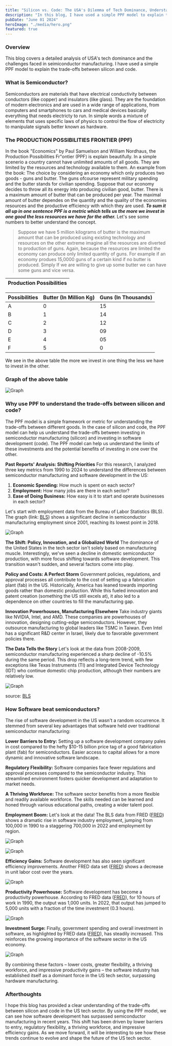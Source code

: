 ```yaml
---
title: "Silicon vs. Code: The USA's Dilemma of Tech Dominance, Understanding through PPF"
description: "In this blog, I have used a simple PPF model to explain the trade-offs between silicon and code."
pubDate: "June 01 2024"
heroImage: "./media/hero.png"
featured: true
---
```


### Overview

This blog covers a detailed analysis of USA's tech dominance and the challenges faced in seimiconductor manufacturing. I have used a simple PPF model to explain the trade-offs between silicon and code.

### What is Semiconductor?

Semiconductors are materials that have electrical conductivity between conductors (like copper) and insulators (like glass). They are the foundation of modern electronics and are used in a wide range of applications, from computers and smartphones to cars and medical devices basically everything that needs electricty to run. In simple words a mixture of elements that uses specific laws of physics to control the flow of electricity to manipulate signals better known as hardware.

### The PRODUCTION POSSIBILITIES FRONTIER (PPF)

In the book "Economics" by Paul Samuelson and William Nordhaus, the Production Possibilities Fr"ontier (PPF) is explain beautifully. In a simple scenerio a country cannot have unlimited amounts of all goods. They are limited by the resources and technology available to them. An example from the book: The choice by considering an economy which only produces two goods - guns and butter. The guns ofcourse represent military spending and the butter stands for
civilian spending. Suppose that our economy decides to throw all its energy into producing civilian good, butter. There is a maximum amount of butter that can be produced per year. The maximal amount of butter dependes on the quantity
and the quality of the economies resources and the productive efficiency with which they are used. ***To sum it all up in one sentence PPF is a metric which tells us the more we invest in one good the less resources we have for the other.*** Let's see some numbers to better understand the concept.
>Suppose we have 5 million kilograms of butter is the maximum amount that can be produced using existing technology and resources on the other extreme imagine all the resources are diverted to production of guns. Again, because the resources are limited the economy can produce only limited quantity of guns. For example if an economy produes 15,0000 guns of a certain kind if no butter is produced. Simply If we are willing to give up some butter we can have some guns and vice versa.

|  Production Possibilities |
| --- |

| Possibilities | Butter (In Million Kg) | Guns (In Thousands) |
| --- | --- | --- |
| A | 0 | 15 |
| B | 1 | 14 |
| C | 2 | 12 |
| D | 3 | 09 |
| E | 4 | 05 |
| F | 5 |  0 |

We see in the above table the more we invest in one thing the less we have to invest in the other.

### Graph of the above table

![Graph](./media/PPF_graph.png)

### Why use PPF to understand the trade-offs between silicon and code?

The PPF model is a simple framework or metric for understanding the trade-offs between different goods. In the case of silicon and code, the PPF model can help us understand the trade-offs between investing in semiconductor manufacturing (silicon) and investing in software development (code). The PPF model can help us understand the limits of these investments and the potential benefits of investing in one over the other.

**Past Reports' Analysis: Shifting Priorities**
For this research, I analyzed three key metrics from 1990 to 2024 to understand the differences between semiconductor manufacturing and software development in the US:

1. **Economic Spending:** How much is spent on each sector?
2. **Employment:** How many jobs are there in each sector?
3. **Ease of Doing Business:** How easy is it to start and operate businesses in each sector?

Let's start with employment data from the Bureau of Labor Statistics (BLS). The graph (link: [BLS](https://beta.bls.gov/dataViewer/view/timeseries/CES3133400001)) shows a significant decline in semiconductor manufacturing employment since   2001, reaching its lowest point in 2018.

![Graph](./media/all-employees-thousands.png)

**The Shift: Policy, Innovation, and a Globalized World**
The dominance of the United States in the tech sector isn't solely based on manufacturing muscle. Interestingly, we've seen a decline in domestic semiconductor production, with more focus shifting towards software development. This transition wasn't sudden, and several factors come into play.

**Policy and Costs: A Perfect Storm**
Government policies, regulations, and approval processes all contribute to the cost of setting up a fabrication plant (fab) in the US. Historically, America has leaned towards importing goods rather than domestic production. While this fueled innovation and patent creation (something the US still excels at), it also led to a dependence on other countries to fill the manufacturing gap.

**Innovation Powerhouses, Manufacturing Elsewhere**
Take industry giants like NVIDIA, Intel, and AMD. These companies are powerhouses of innovation, designing cutting-edge semiconductors. However, they outsource manufacturing to global leaders like TSMC in Taiwan. Even Intel has a significant R&D center in Israel, likely due to favorable government policies there.

**The Data Tells the Story**
Let's look at the data from 2008-2009, semiconductor manufacturing experienced a sharp decline of -10.5% during the same period. This drop reflects a long-term trend, with few exceptions like Texas Instruments (TI) and Integrated Device Technology (IDT) who continue domestic chip production, although their numbers are relatively low.

![Graph](./media/TED.png)

source: [BLS](https://www.bls.gov/opub/ted/2011/ted_20110928.htm1)

### How Software beat semiconductors?

The rise of software development in the US wasn't a random occurrence. It stemmed from several key advantages that software held over traditional semiconductor manufacturing:

**Lower Barriers to Entry:** Setting up a software development company pales in cost compared to the hefty $10-15 billion price tag of a good fabrication plant (fab) for semiconductors. Easier access to capital allows for a more dynamic and innovative software landscape.

**Regulatory Flexibility:**  Software companies face fewer regulations and approval processes compared to the semiconductor industry. This streamlined environment fosters quicker development and adaptation to market needs.

**A Thriving Workforce:** The software sector benefits from a more flexible and readily available workforce. The skills needed can be learned and honed through various educational paths, creating a wider talent pool.

**Employment Boom:** Let's look at the data! The BLS data from FRED ([FRED](https://fred.stlouisfed.org/series/IPUJN5112W200000000)) shows a dramatic rise in software industry employment, jumping from 100,000 in 1990 to a staggering 700,000 in 2022 and employment by region.

![Graph](./media/fredgraph.png)

![Graph](./media/region.png)

**Efficiency Gains:**  Software development has also seen significant efficiency improvements. Another FRED data set ([FRED](https://fred.stlouisfed.org/series/IPUJN511210U100000000#)) shows a decrease in unit labor cost over the years.

![Graph](./media/COST.png)

**Productivity Powerhouse:** Software development has become a productivity powerhouse. According to FRED data ([FRED](https://fred.stlouisfed.org/series/IPUJN511210L001000000#)), for 10 hours of work in 1990, the output was 1,000 units. In 2022, that output has jumped to 5,000 units with a fraction of the time investment (0.3 hours).

![Graph](./media/labour.png)

**Investment Surge:** Finally, government spending and overall investment in software, as highlighted by FRED data ([FRED](https://fred.stlouisfed.org/series/A782RX1Q020SBEA)), has steadily increased. This reinforces the growing importance of the software sector in the US economy.

![Graph](./media/GOV.png)

By combining these factors – lower costs, greater flexibility, a thriving workforce, and impressive productivity gains – the software industry has established itself as a dominant force in the US tech sector, surpassing hardware manufacturing.

### Afterthoughts

I hope this blog has provided a clear understanding of the trade-offs between silicon and code in the US tech sector. By using the PPF model, we can see how software development has surpassed semiconductor manufacturing in recent years. This shift has been driven by lower barriers to entry, regulatory flexibility, a thriving workforce, and impressive efficiency gains. As we move forward, it will be interesting to see how these trends continue to evolve and shape the future of the US tech sector.
